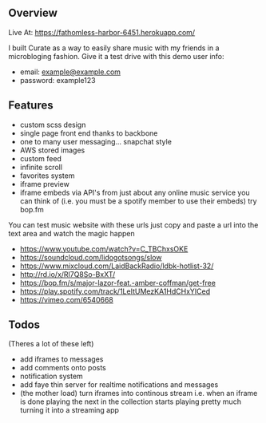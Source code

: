 ## Overview ##

Live At: https://fathomless-harbor-6451.herokuapp.com/

I built Curate as a way to easily share music with my friends in a microbloging fashion. Give it a test drive
with this demo user info:

* email: 		example@example.com
* password: 	example123

## Features ##

* custom scss design
* single page front end thanks to backbone
* one to many user messaging... snapchat style 
* AWS stored images
* custom feed
* infinite scroll
* favorites system
* iframe preview
* iframe embeds via API's from just about any online music service you can think of
(i.e. you must be a spotify member to use their embeds)
try bop.fm


You can test music website with these urls
just copy and paste a url into the text area and watch the magic happen

* https://www.youtube.com/watch?v=C_TBChxsOKE
* https://soundcloud.com/lidogotsongs/slow
* https://www.mixcloud.com/LaidBackRadio/ldbk-hotlist-32/
* http://rd.io/x/Rl7Q8So-BxXT/
* https://bop.fm/s/major-lazor-feat.-amber-coffman/get-free
* https://play.spotify.com/track/1LeItUMezKA1HdCHxYICed
* https://vimeo.com/6540668

## Todos ##

(Theres a lot of these left)
* add iframes to messages
* add comments onto posts
* notification system
* add faye thin server for realtime notifications and messages
* (the mother load) turn iframes into continous stream
	i.e. when an iframe is done playing the next in the collection starts playing 
	pretty much turning it into a streaming app




